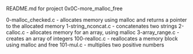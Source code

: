 README.md for project 0x0C-more_malloc_free

0-malloc_checked.c - allocates memory using malloc and returns a pointer to the allocated memory
1-string_nconcat.c - concatenates two strings
2-calloc.c - allocates memory for an array, using malloc
3-array_range.c - creates an array of integers
100-realloc.c - reallocates a memory block using malloc and free
101-mul.c - multiplies two positive numbers
